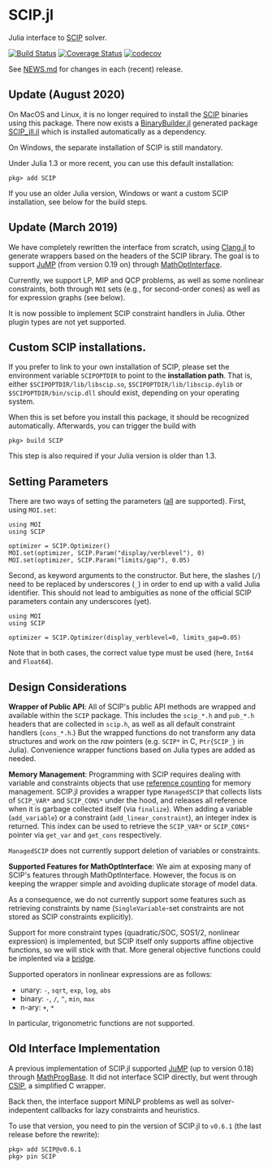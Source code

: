 # SCIP.jl

Julia interface to [SCIP](http://scip.zib.de) solver.

[![Build Status](https://github.com/scipopt/SCIP.jl/workflows/CI/badge.svg?branch=master)](https://github.com/scipopt/SCIP.jl/actions?query=workflow%3ACI)
[![Coverage Status](https://coveralls.io/repos/github/SCIP-Interfaces/SCIP.jl/badge.svg?branch=master)](https://coveralls.io/github/SCIP-Interfaces/SCIP.jl?branch=master)
[![codecov](https://codecov.io/gh/SCIP-Interfaces/SCIP.jl/branch/master/graph/badge.svg)](https://codecov.io/gh/SCIP-Interfaces/SCIP.jl)

See [NEWS.md](https://github.com/SCIP-Interfaces/SCIP.jl/blob/master/NEWS.md) for changes in each (recent) release.

## Update (August 2020)

On MacOS and Linux, it is no longer required to install the [SCIP](https://scipopt.org/) binaries using this package. There now exists a
[BinaryBuilder.jl](https://github.com/JuliaPackaging/BinaryBuilder.jl) generated
package [SCIP_jll.jl](https://github.com/JuliaBinaryWrappers/SCIP_jll.jl) which
is installed automatically as a dependency.


On Windows, the separate installation of SCIP is still mandatory.

Under Julia 1.3 or more recent, you can use this default installation:

    pkg> add SCIP

If you use an older Julia version, Windows or want a custom SCIP installation, see below for the build steps.

## Update (March 2019)

We have completely rewritten the interface from scratch, using
[Clang.jl](https://github.com/ihnorton/Clang.jl) to generate wrappers based on
the headers of the SCIP library.
The goal is to support [JuMP](https://github.com/jump-dev/JuMP.jl) (from version
0.19 on) through
[MathOptInterface](https://github.com/jump-dev/MathOptInterface.jl).

Currently, we support LP, MIP and QCP problems, as well as some nonlinear constraints, both through `MOI` sets
(e.g., for second-order cones) as well as for expression graphs (see below).

It is now possible to implement SCIP constraint handlers in Julia. Other plugin
types are not yet supported.

## Custom SCIP installations.

If you prefer to link to your own installation of SCIP, please set the
environment variable `SCIPOPTDIR` to point to the **installation path**. That
is, either `$SCIPOPTDIR/lib/libscip.so`, `$SCIPOPTDIR/lib/libscip.dylib` or
`$SCIPOPTDIR/bin/scip.dll` should exist, depending on your operating system.

When this is set before you install this package, it should be recognized
automatically. Afterwards, you can trigger the build with

    pkg> build SCIP
    
This step is also required if your Julia version is older than 1.3.

## Setting Parameters

There are two ways of setting the parameters
([all](https://scip.zib.de/doc-6.0.1/html/PARAMETERS.php) are supported). First,
using `MOI.set`:

    using MOI
    using SCIP

    optimizer = SCIP.Optimizer()
    MOI.set(optimizer, SCIP.Param("display/verblevel"), 0)
    MOI.set(optimizer, SCIP.Param("limits/gap"), 0.05)

Second, as keyword arguments to the constructor. But here, the slashes (`/`)
need to be replaced by underscores (`_`) in order to end up with a valid Julia
identifier. This should not lead to ambiguities as none of the official SCIP
parameters contain any underscores (yet).

    using MOI
    using SCIP

    optimizer = SCIP.Optimizer(display_verblevel=0, limits_gap=0.05)

Note that in both cases, the correct value type must be used (here, `Int64` and
`Float64`).

## Design Considerations

**Wrapper of Public API**: All of SCIP's public API methods are wrapped and
available within the `SCIP` package. This includes the `scip_*.h` and `pub_*.h`
headers that are collected in `scip.h`, as well as all default constraint
handlers (`cons_*.h`.) But the wrapped functions do not transform any data
structures and work on the *raw* pointers (e.g. `SCIP*` in C, `Ptr{SCIP_}` in
Julia). Convenience wrapper functions based on Julia types are added as needed.

**Memory Management**: Programming with SCIP requires dealing with variable and
constraints objects that use [reference
counting](https://scip.zib.de/doc-6.0.0/html/OBJ.php) for memory management.
SCIP.jl provides a wrapper type `ManagedSCIP` that collects lists of `SCIP_VAR*`
and `SCIP_CONS*` under the hood, and releases all reference when it is garbage
collected itself (via `finalize`). When adding a variable (`add_variable`) or a
constraint (`add_linear_constraint`), an integer index is returned. This index
can be used to retrieve the `SCIP_VAR*` or `SCIP_CONS*` pointer via `get_var`
and `get_cons` respectively.

`ManagedSCIP` does not currently support deletion of variables or constraints.

**Supported Features for MathOptInterface**: We aim at exposing many of SCIP's
features through MathOptInterface. However, the focus is on keeping the wrapper
simple and avoiding duplicate storage of model data.

As a consequence, we do not currently support some features such as retrieving
constraints by name (`SingleVariable`-set constraints are not stored as SCIP
constraints explicitly).

Support for more constraint types (quadratic/SOC, SOS1/2, nonlinear expression)
is implemented, but SCIP itself only supports affine objective functions, so we
will stick with that. More general objective functions could be implented via a
[bridge](https://github.com/JuliaOpt/MathOptInterface.jl/issues/529).

Supported operators in nonlinear expressions are as follows:

- unary: `-`, `sqrt`, `exp`, `log`, `abs`
- binary: `-`, `/`, `^`, `min`, `max`
- n-ary: `+`, `*`

In particular, trigonometric functions are not supported.

## Old Interface Implementation

A previous implementation of SCIP.jl supported
[JuMP](https://github.com/jump-dev/JuMP.jl) (up to version 0.18) through
[MathProgBase](https://github.com/jump-dev/MathOptInterface.jl). It did not
interface SCIP directly, but went through
[CSIP](https://github.com/SCIP-Interfaces/CSIP), a simplified C wrapper.

Back then, the interface support MINLP problems as well as solver-indepentent
callbacks for lazy constraints and heuristics.

To use that version, you need to pin the version of SCIP.jl to `v0.6.1` (the
last release before the rewrite):

    pkg> add SCIP@v0.6.1
    pkg> pin SCIP
